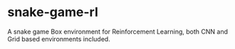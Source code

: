 # snake-game-rl
A snake game Box environment for Reinforcement Learning, both CNN and Grid based environments included.
